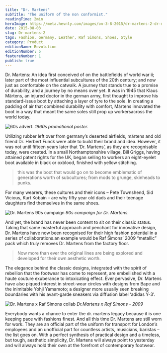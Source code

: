 ```yaml
---
title: "Dr. Martens"
subTitle: "The uniform of the non conformist."
readingTime: 2min
heroImage: https://meta.hevnly.com/images/on-3-8-2015/dr-martens-2-dr-martens-2-hero.jpg
date: 2015-08-03
slug: Dr-martens-2
tags: Fashion, Germany, Leather, Raf Simons, Shoes, Style
category: Product
editionName: Revolution
editionNumber: 5
featureNumber: 1
publish: true
---
```


Dr. Martens: An idea first conceived of on the battlefields of world war ii; later part of the most influential subcultures of the 20th century; and now just as comfortable on the catwalk. A journey that stands true to a promise of durability, and a journey by no means over yet. It was in 1945 that Klaus Märtens, an injured doctor in the german army, first thought to improve his standard-issue boot by attaching a layer of tyre to the sole. In creating a padding of air that combined durability with comfort, Märtens innovated the boot in a way that meant the same soles still prop up workersacross the world today.

![60s advert.](https://meta.hevnly.com/images/on-3-8-2015/dr-martens-2-image-13.jpg)
*1960s promotional poster.*

Utilizing rubber left over from germanyʼs deserted airfields, märtens and old friend Dr. Herbert Funck were able to build their brand and idea. However, it was not until fifteen years later that ‘Dr. Martens’, as they are recognisable today, were created. In a small Northamptonshire village, Bill Griggs, having attained patent rights for the UK, began selling to workers an eight-eyelet boot available in black or oxblood, finished with yellow stitching.

>this was the boot that would go on to become emblematic of generations worth of subcultures; from mods to grunge, skinheads to punks.

For many wearers, these cultures and their icons – Pete Townshend, Sid Vicious, Kurt Kobain – are why fifty year old dads and their teenage daughters find themselves in the same shoes.

![Dr. Martens 90s campaign](https://meta.hevnly.com/images/on-3-8-2015/dr-martens-2-image-32.jpg)
*90s campaign for Dr. Martens.*

And yet, the brand has never been content to sit on their classic status. Taking that same masterful approach and penchant for innovative design, Dr. Martens have now been recognised for their high fashion potential in a series of collaborations.an example would be Raf Simonsʼ 2009 “metallic” pack which truly removes Dr. Martens from the factory floor.

>Now more than ever the original lines are being explored and developed for their own aesthetic worth.

The elegance behind the classic designs, integrated with the spirit of rebellion that the footwear has come to represent, are embellished with a haute couture exuberance to intoxicating effect. Ever pervasive, Dr. Martens have also piqued interest in street-wear circles with designs from Bape and the inimitable Yohji Yamamoto; a designer more usually seen breaking boundaries with his avant-garde sneakers via diffusion label ʻadidas Y-3ʼ.

![Dr. Martens x Raf Simons collab](https://meta.hevnly.com/images/on-3-8-2015/dr-martens-2-image-42.jpg)
*Dr.Martens x Raf Simons - 2009*

Everybody wants a chance to enter the dr. martens legacy because it is one keeping pace with fashions finest. And all this time Dr. Martens are still worn for work. They are an official part of the uniform for transport for Londonʼs employees and an unofficial part for countless artists, musicians, baristas – the list goes on. With a perfect synthesis of practical design and a timeless, but tough, aesthetic simplicity, Dr. Martens will always point to yesterday and will always hold their own at the forefront of contemporary footwear.
